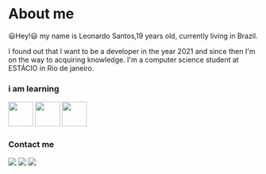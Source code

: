 <h1>About me</h2>
<p>😃Hey!😃 my name is Leonardo Santos,19 years old, currently living in Brazil.</p>
<p>I found out that I want to be a developer in the year 2021 and since then I'm on the way to acquiring knowledge. I'm a computer science student at ESTÁCIO in Rio de janeiro.</p>
<h3>i am learning</h3>
<div>
    <img height="50px"src="https://cdn.jsdelivr.net/gh/devicons/devicon/icons/html5/html5-original-wordmark.svg"/>
    <img height="50px"src="https://cdn.jsdelivr.net/gh/devicons/devicon/icons/css3/css3-original-wordmark.svg"/>
    <img height="50px" src="https://cdn.jsdelivr.net/gh/devicons/devicon/icons/javascript/javascript-original.svg" />
</div>
<h3>Contact me</h3>
<div>
  <a href="https://www.linkedin.com/in/leonardo-santos-71632521b/" target="_blank"> <img src="https://img.shields.io/badge/LinkedIn-0077B5?style=for-the-badge&logo=linkedin&logoColor=white" target="_blank"></a>
   <a href="https://mail.google.com/mail/u/0/?hl=pt-BR#inbox" target="_blank"> <img src="https://img.shields.io/badge/Gmail-D14836?style=for-the-badge&logo=gmail&logoColor=white" target="_blank"></a>
   <a href="https://discord.com/channels/@me" target="_blank"> <img src="https://img.shields.io/badge/Discord-7289DA?style=for-the-badge&logo=discord&logoColor=white" target="_blank"></a>
    
   
  
</div>
 
